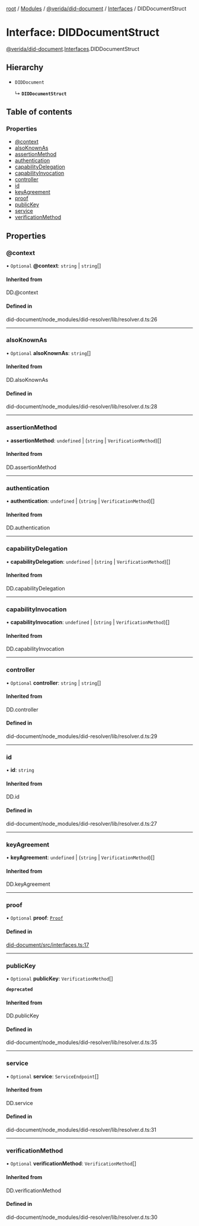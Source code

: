 [root](../README.md) / [Modules](../modules.md) / [@verida/did-document](../modules/verida_did_document.md) / [Interfaces](../modules/verida_did_document.Interfaces.md) / DIDDocumentStruct

# Interface: DIDDocumentStruct

[@verida/did-document](../modules/verida_did_document.md).[Interfaces](../modules/verida_did_document.Interfaces.md).DIDDocumentStruct

## Hierarchy

- `DIDDocument`

  ↳ **`DIDDocumentStruct`**

## Table of contents

### Properties

- [@context](verida_did_document.Interfaces.DIDDocumentStruct.md#@context)
- [alsoKnownAs](verida_did_document.Interfaces.DIDDocumentStruct.md#alsoknownas)
- [assertionMethod](verida_did_document.Interfaces.DIDDocumentStruct.md#assertionmethod)
- [authentication](verida_did_document.Interfaces.DIDDocumentStruct.md#authentication)
- [capabilityDelegation](verida_did_document.Interfaces.DIDDocumentStruct.md#capabilitydelegation)
- [capabilityInvocation](verida_did_document.Interfaces.DIDDocumentStruct.md#capabilityinvocation)
- [controller](verida_did_document.Interfaces.DIDDocumentStruct.md#controller)
- [id](verida_did_document.Interfaces.DIDDocumentStruct.md#id)
- [keyAgreement](verida_did_document.Interfaces.DIDDocumentStruct.md#keyagreement)
- [proof](verida_did_document.Interfaces.DIDDocumentStruct.md#proof)
- [publicKey](verida_did_document.Interfaces.DIDDocumentStruct.md#publickey)
- [service](verida_did_document.Interfaces.DIDDocumentStruct.md#service)
- [verificationMethod](verida_did_document.Interfaces.DIDDocumentStruct.md#verificationmethod)

## Properties

### @context

• `Optional` **@context**: `string` \| `string`[]

#### Inherited from

DD.@context

#### Defined in

did-document/node_modules/did-resolver/lib/resolver.d.ts:26

___

### alsoKnownAs

• `Optional` **alsoKnownAs**: `string`[]

#### Inherited from

DD.alsoKnownAs

#### Defined in

did-document/node_modules/did-resolver/lib/resolver.d.ts:28

___

### assertionMethod

• **assertionMethod**: `undefined` \| (`string` \| `VerificationMethod`)[]

#### Inherited from

DD.assertionMethod

___

### authentication

• **authentication**: `undefined` \| (`string` \| `VerificationMethod`)[]

#### Inherited from

DD.authentication

___

### capabilityDelegation

• **capabilityDelegation**: `undefined` \| (`string` \| `VerificationMethod`)[]

#### Inherited from

DD.capabilityDelegation

___

### capabilityInvocation

• **capabilityInvocation**: `undefined` \| (`string` \| `VerificationMethod`)[]

#### Inherited from

DD.capabilityInvocation

___

### controller

• `Optional` **controller**: `string` \| `string`[]

#### Inherited from

DD.controller

#### Defined in

did-document/node_modules/did-resolver/lib/resolver.d.ts:29

___

### id

• **id**: `string`

#### Inherited from

DD.id

#### Defined in

did-document/node_modules/did-resolver/lib/resolver.d.ts:27

___

### keyAgreement

• **keyAgreement**: `undefined` \| (`string` \| `VerificationMethod`)[]

#### Inherited from

DD.keyAgreement

___

### proof

• `Optional` **proof**: [`Proof`](verida_did_document.Interfaces.Proof.md)

#### Defined in

[did-document/src/interfaces.ts:17](https://github.com/verida/verida-js/blob/039856c/packages/did-document/src/interfaces.ts#L17)

___

### publicKey

• `Optional` **publicKey**: `VerificationMethod`[]

**`deprecated`**

#### Inherited from

DD.publicKey

#### Defined in

did-document/node_modules/did-resolver/lib/resolver.d.ts:35

___

### service

• `Optional` **service**: `ServiceEndpoint`[]

#### Inherited from

DD.service

#### Defined in

did-document/node_modules/did-resolver/lib/resolver.d.ts:31

___

### verificationMethod

• `Optional` **verificationMethod**: `VerificationMethod`[]

#### Inherited from

DD.verificationMethod

#### Defined in

did-document/node_modules/did-resolver/lib/resolver.d.ts:30
